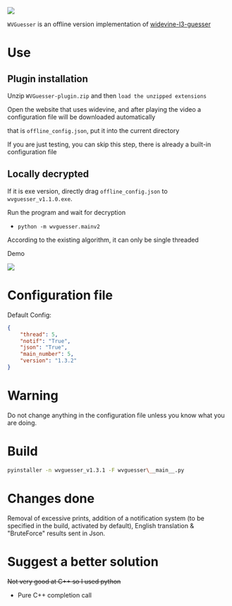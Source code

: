 ![](https://imgur.com/cSwaXxz.png)

`WVGuesser` is an offline version implementation of [widevine-l3-guesser](https://github.com/Satsuoni/widevine-l3-guesser)

# Use

## Plugin installation

Unzip `WVGuesser-plugin.zip` and then `load the unzipped extensions`

Open the website that uses widevine, and after playing the video a configuration file will be downloaded automatically

that is `offline_config.json`, put it into the current directory

If you are just testing, you can skip this step, there is already a built-in configuration file

## Locally decrypted

If it is exe version, directly drag `offline_config.json` to `wvguesser_v1.1.0.exe`.

Run the program and wait for decryption

- `python -m wvguesser.mainv2`

According to the existing algorithm, it can only be single threaded

Demo

![](https://i.imgur.com/T1Px1T9.png)

# Configuration file

Default Config:

```json
{
	"thread": 5,
	"notif": "True",
	"json": "True",
	"main_number": 5,
	"version": "1.3.2"
}
```


# Warning

Do not change anything in the configuration file unless you know what you are doing.


# Build

```bash
pyinstaller -n wvguesser_v1.3.1 -F wvguesser\__main__.py
```

# Changes done

Removal of excessive prints, addition of a notification system (to be specified in the build, activated by default), English translation & "BruteForce" results sent in Json.

# Suggest a better solution

~~Not very good at C++ so I used python~~

- Pure C++ completion call
